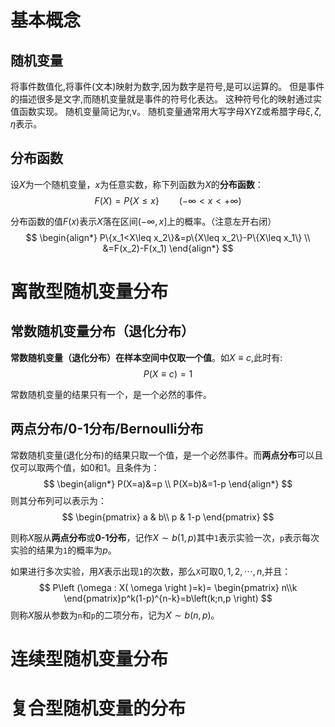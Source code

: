 
# 基本概念

## 随机变量

将事件数值化,将事件(文本)映射为数字,因为数字是符号,是可以运算的。
但是事件的描述很多是文字,而随机变量就是事件的符号化表达。
这种符号化的映射通过实值函数实现。
随机变量简记为r,v。
随机变量通常用大写字母XYZ或希腊字母$\xi,\zeta,\eta$表示。

## 分布函数

设$X$为一个随机变量，$x$为任意实数，称下列函数为$X$的**分布函数**：
$$
F(X) =P\{X \leq x\} \qquad(-\infty<x<+\infty)
$$

分布函数的值$F(x)$表示$X$落在区间$(-\infty,x]$上的概率。（注意左开右闭）
$$
\begin{align*}
P\{x_1<X\leq x_2\}&=p\{X\leq x_2\}-P\{X\leq x_1\} \\
&=F(x_2)-F(x_1)
\end{align*}
$$
# 离散型随机变量分布

## 常数随机变量分布（退化分布）

**常数随机变量（退化分布）**在样本空间中**仅取一个值**。如$X \equiv c$,此时有:
$$
P(X \equiv c) =1
$$

常数随机变量的结果只有一个，是一个必然的事件。

## 两点分布/0-1分布/Bernoulli分布

常数随机变量(退化分布)的结果只取一个值，是一个必然事件。而**两点分布**可以且仅可以取两个值，如0和1。且条件为：
$$
\begin{align*}
P(X=a)&=p \\
P(X=b)&=1-p
\end{align*}
$$
则其分布列可以表示为：
$$
\begin{pmatrix}
    a & b\\
    p & 1-p
\end{pmatrix}
$$

则称$X$服从**两点分布**或**0-1分布**，记作$X \sim b(1,p)$其中`1`表示实验一次，`p`表示每次实验的结果为`1`的概率为$p$。

如果进行多次实验，用$X$表示出现`1`的次数，那么`X`可取$0,1,2,\cdots,n$,并且：
$$
P\left (\omega : X( \omega \right )=k)=
\begin{pmatrix}
n\\k
\end{pmatrix}p^k(1-p)^{n-k}=b\left(k;n,p \right)
$$
则称$X$服从参数为`n`和`p`的二项分布，记为$X \sim b(n,p)$。

# 连续型随机变量分布

# 复合型随机变量的分布